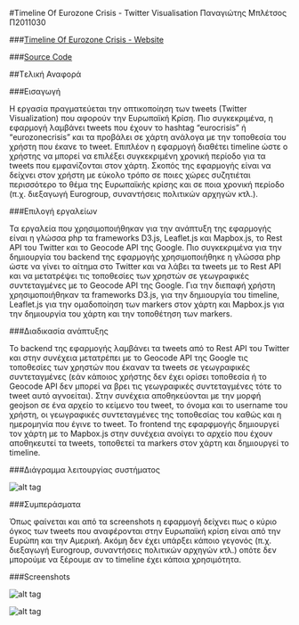 #Timeline Of Eurozone Crisis - Twitter Visualisation
Παναγιώτης Μπλέτσος
Π2011030

###[Timeline Of Eurozone Crisis - Website](http://http://83.212.123.239)

###[Source Code](https://github.com/Panagiotis-Bletsos/Timeline_Of_Eurozone_Crisis-Twitter_Visualization)

##Tελική Αναφορά

###Εισαγωγή

Η εργασία πραγματεύεται την οπτικοποίηση των tweets (Twitter Visualization) που αφορούν την Ευρωπαϊκή Κρίση. Πιο συγκεκριμένα, η εφαρμογή λαμβάνει tweets που έχουν το hashtag “eurocrisis” ή “eurozonecrisis” και τα προβάλει σε χάρτη ανάλογα με την τοποθεσία του χρήστη που έκανε το tweet. Επιπλέον η εφαρμογή διαθέτει timeline ώστε ο χρήστης να μπορεί να επιλέξει συγκεκριμένη χρονική περίοδο για τα tweets που εμφανίζονται στον χάρτη. Σκοπός της εφαρμογής είναι να δείχνει στον χρήστη με εύκολο τρόπο σε ποιες χώρες συζητιέται περισσότερο το θέμα της Ευρωπαϊκής κρίσης και σε ποια χρονική περίοδο (π.χ. διεξαγωγή Eurogroup, συναντήσεις πολιτικών αρχηγών κτλ.).

###Επιλογή εργαλείων

Τα εργαλεία που χρησιμοποιήθηκαν για την ανάπτυξη της εφαρμογής είναι η γλώσσα php τα frameworks D3.js, Leaflet.js και Mapbox.js, το Rest API του Twitter και το Geocode API της Google. Πιο συγκεκριμένα για την δημιουργία του backend της εφαρμογής χρησιμοποιήθηκε η γλώσσα php ώστε να γίνει το αίτημα στο Twitter και να λάβει τα tweets με το Rest API και να μετατρέψει τις τοποθεσίες των χρηστών σε γεωγραφικές συντεταγμένες με το Geocode API της Google. Για την διεπαφή χρήστη χρησιμοποιήθηκαν τα frameworks D3.js, για την δημιουργία του timeline, Leaflet.js για την ομαδοποίηση των markers στον χάρτη και Mapbox.js για την δημιουργία του χάρτη και την τοποθέτηση των markers.

###Διαδικασία ανάπτυξης

Το backend της εφαρμογής λαμβάνει τα tweets από το Rest API του Twitter και στην συνέχεια μετατρέπει με το Geocode API της Google τις τοποθεσίες των χρηστών που έκαναν τα tweets σε γεωγραφικές συντεταγμένες (εάν κάποιος χρήστης δεν έχει ορίσει τοποθεσία ή το Geocode API δεν μπορεί να βρει τις γεωγραφικές συντεταγμένες τότε το tweet αυτό αγνοείται). Στην συνέχεια αποθηκεύονται με την μορφή geojson σε ένα αρχείο το κείμενο του tweet, το όνομα και το username του χρήστη, οι γεωγραφικές συντεταγμένες της τοποθεσίας του καθώς και η ημερομηνία που έγινε το tweet.
To frontend της εφαρφμογής δημιουργεί τον χάρτη με το Mapbox.js στην συνέχεια ανοίγει το αρχείο που έχουν αποθηκευτεί τα tweets, τοποθετεί τα markers στον χάρτη και δημιουργεί το timeline.

###Διάγραμμα λειτουργίας συστήματος

![alt tag](https://photos-6.dropbox.com/t/2/AAALDX21Hmizo_PsdUTmg-l_lrb9nCnozph1f8trepWBEA/12/55267439/jpeg/32x32/1/_/1/2/Διάγραμμα%20λειτουργίας%20συστήματος.001.jpg/CO-grRogASACIAMgBCAFIAYgBygBKAI/hhGDFWlGalcRYnILWpX_bcsGvKudqdHQxDa-oOO6krU?size=1280x960&size_mode=2)

###Συμπεράσματα

Όπως φαίνεται και από τα screenshots η εφαρμογή δείχνει πως ο κύριο όγκος των tweets που αναφέρονται στην Ευρωπαϊκή κρίση είναι από την Ευρώπη και την Αμερική. Ακόμη δεν έχει υπάρξει κάποιο γεγονός (π.χ. διεξαγωγή Eurogroup, συναντήσεις πολιτικών αρχηγών κτλ.) οπότε δεν μπορούμε να ξέρουμε αν το timeline έχει κάποια χρησιμότητα.

###Screenshots

![alt tag](https://photos-5.dropbox.com/t/2/AADu4NkVaLskUJaywY2ulXhGxVQFbqVhgnxymRKGoqQxmQ/12/55267439/png/32x32/1/_/1/2/Screen%20Shot%202015-05-31%20at%2000.48.13.png/CO-grRogASACIAMgBCAFIAYgBygBKAI/3OZmV9I7QYGF7xgS7XxRgqzbfnfBnUWBySjP1RnWCyY?size=1280x960&size_mode=2)

![alt tag](https://photos-6.dropbox.com/t/2/AADm01zCMjPjIEmHLYiiZZIaUUN4WJwG0F__tSZxT0dZgQ/12/55267439/png/32x32/1/_/1/2/Screen%20Shot%202015-05-31%20at%2000.48.29.png/CO-grRogASACIAMgBCAFIAYgBygBKAI/QD3CPQAsLry7QbpygEgM5KOxO8LS4iVApiPf5cABllw?size=1280x960&size_mode=2)